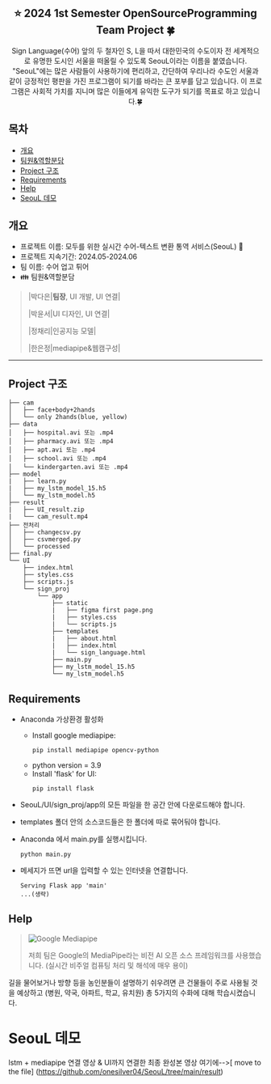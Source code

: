 <div align="center">
<h2> ⭐ 2024 1st Semester OpenSourceProgramming Team Project 🍀</h2>
Sign Language(수어) 앞의 두 철자인 S, L을 따서 대한민국의 수도이자 전 세계적으로 유명한 도시인 서울을 떠올릴 수 있도록 SeouL이라는 이름을 붙였습니다.
"SeouL"에는 많은 사람들이 사용하기에 편리하고, 간단하여 우리나라 수도인 서울과 같이 긍정적인 평판을 가진 프로그램이 되기를 바라는 큰 포부를 담고 있습니다. 이 프로그램은 사회적 가치를 지니며 많은 이들에게 유익한 도구가 되기를 목표로 하고 있습니다.🍀
</div>

## 목차
  - [개요](#개요) 
  - [팀원&역할분담](#팀원&역할분담)
  - [Project 구조](#Project-구조)
  - [Requirements](#Requirements)
  - [Help](#Help)
  - [SeouL 데모](#SeouL-데모)

## 개요
- 프로젝트 이름: 모두를 위한 실시간 수어-텍스트 변환 통역 서비스(SeouL) 🚌
- 프로젝트 지속기간: 2024.05-2024.06
- 팀 이름: 수어 업고 튀어
- 👪 팀원&역할분담
>   |박다은|**팀장**, UI 개발, UI 연결|
>
>  |박윤서|UI 디자인, UI 연결|
>
>  |정채리|인공지능 모델|
>
>  |한은정|mediapipe&웹캠구성|

***

## Project 구조

```
├── cam
│   ├── face+body+2hands
│   └── only 2hands(blue, yellow)
├── data
│   ├── hospital.avi 또는 .mp4
│   ├── pharmacy.avi 또는 .mp4
│   ├── apt.avi 또는 .mp4
│   ├── school.avi 또는 .mp4
│   └── kindergarten.avi 또는 .mp4
├── model
|   ├── learn.py
|   ├── my_lstm_model_15.h5
│   └── my_lstm_model.h5
├── result
|   ├── UI_result.zip
|   └── cam_result.mp4
├── 전처리
│   ├── changecsv.py
│   ├── csvmerged.py
│   └── processed
├── final.py
└── UI
    ├── index.html 
    ├── styles.css
    ├── scripts.js
    └── sign_proj
        └── app
            ├── static
            |   ├── figma first page.png
            |   ├── styles.css
            |   └── scripts.js
            ├── templates
            |   ├── about.html
            |   ├── index.html
            |   └── sign_language.html
            ├── main.py
            ├── my_lstm_model_15.h5
            └── my_lstm_model.h5
```

## Requirements
* Anaconda 가상환경 활성화
  * Install google mediapipe:
    ```shell
    pip install mediapipe opencv-python
    ```
  * python version = 3.9
  * Install 'flask' for UI:
    ```shell
    pip install flask
    ```

* SeouL/UI/sign_proj/app의 모든 파일을 한 공간 안에 다운로드해야 합니다.
* templates 폴더 안의 소스코드들은 한 폴더에 따로 묶어둬야 합니다.

* Anaconda 에서 main.py를 실행시킵니다.
    ```shell
    python main.py
    ```

* 메세지가 뜨면 url을 입력할 수 있는 인터넷을 연결합니다.
    ```shell
    Serving Flask app 'main'
    ...(생략)
    ```

## Help

>![Google Mediapipe](https://github.com/onesilver04/SeouL/assets/141193305/bb47481d-3ddf-43c0-905b-2a710dcf3e23)
>
>저희 팀은 Google의 MediaPipe라는 비전 AI 오픈 소스 프레임워크를 사용했습니다.
(실시간 비주얼 컴퓨팅 처리 및 해석에 매우 용이)

길을 물어보거나 방향 등을 농인분들이 설명하기 쉬우려면 큰 건물들이 주로 사용될 것을 예상하고
(병원, 약국, 아파트, 학교, 유치원) 총 5가지의 수화에 대해 학습시켰습니다.

# SeouL 데모

lstm + mediapipe 연결 영상 & UI까지 연결한 최종 완성본 영상
여기에-->[ move to the file] (https://github.com/onesilver04/SeouL/tree/main/result)
